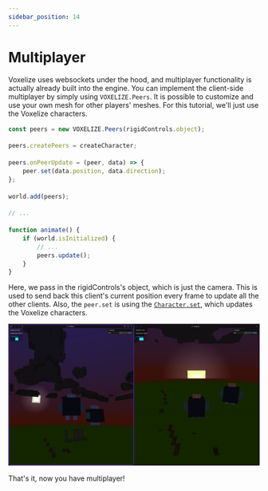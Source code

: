 ```yaml
---
sidebar_position: 14
---
```


# Multiplayer

Voxelize uses websockets under the hood, and multiplayer functionality is actually already built into the engine. You can implement the client-side multiplayer by simply using `VOXELIZE.Peers`.
It is possible to customize and use your own mesh for other players' meshes. For this tutorial, we'll just use the Voxelize characters.

```javascript title="main.js"
const peers = new VOXELIZE.Peers(rigidControls.object);

peers.createPeers = createCharacter;

peers.onPeerUpdate = (peer, data) => {
    peer.set(data.position, data.direction);
};

world.add(peers);

// ...

function animate() {
    if (world.isInitialized) {
        // ...
        peers.update(); 
    }
}
```

Here, we pass in the rigidControls's object, which is just the camera. This is used to send back this client's current position every frame to update all the other clients. Also, the `peer.set` is using the [`Character.set`](/api/client/classes/Character#set), which updates the Voxelize characters.

![](../assets/multiplayer.png)

That's it, now you have multiplayer!